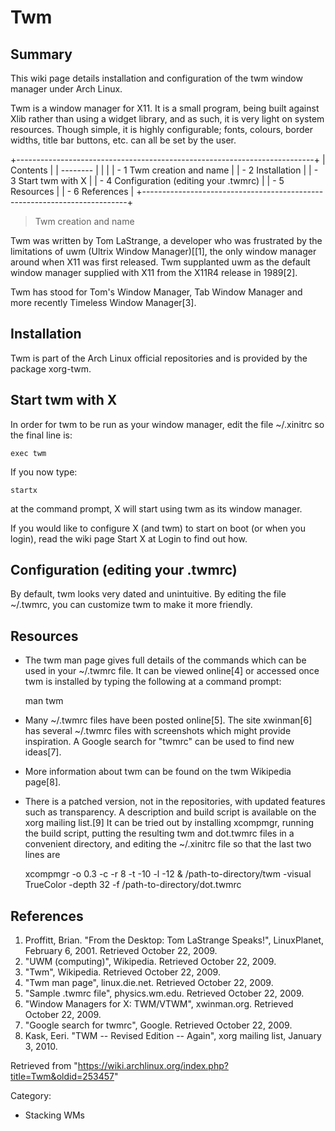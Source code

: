 Twm
===

  Summary
  ---------------------------------------------------------------------------------------------------
  This wiki page details installation and configuration of the twm window manager under Arch Linux.

Twm is a window manager for X11. It is a small program, being built
against Xlib rather than using a widget library, and as such, it is very
light on system resources. Though simple, it is highly configurable;
fonts, colours, border widths, title bar buttons, etc. can all be set by
the user.

+--------------------------------------------------------------------------+
| Contents                                                                 |
| --------                                                                 |
|                                                                          |
| -   1 Twm creation and name                                              |
| -   2 Installation                                                       |
| -   3 Start twm with X                                                   |
| -   4 Configuration (editing your .twmrc)                                |
| -   5 Resources                                                          |
| -   6 References                                                         |
+--------------------------------------------------------------------------+

> Twm creation and name

Twm was written by Tom LaStrange, a developer who was frustrated by the
limitations of uwm (Ultrix Window Manager)[[1], the only window manager
around when X11 was first released. Twm supplanted uwm as the default
window manager supplied with X11 from the X11R4 release in 1989[2].

Twm has stood for Tom's Window Manager, Tab Window Manager and more
recently Timeless Window Manager[3].

Installation
------------

Twm is part of the Arch Linux official repositories and is provided by
the package xorg-twm.

Start twm with X
----------------

In order for twm to be run as your window manager, edit the file
~/.xinitrc so the final line is:

    exec twm

If you now type:

    startx

at the command prompt, X will start using twm as its window manager.

If you would like to configure X (and twm) to start on boot (or when you
login), read the wiki page Start X at Login to find out how.

Configuration (editing your .twmrc)
-----------------------------------

By default, twm looks very dated and unintuitive. By editing the file
~/.twmrc, you can customize twm to make it more friendly.

Resources
---------

-   The twm man page gives full details of the commands which can be
    used in your ~/.twmrc file. It can be viewed online[4] or accessed
    once twm is installed by typing the following at a command prompt:

    man twm

-   Many ~/.twmrc files have been posted online[5]. The site xwinman[6]
    has several ~/.twmrc files with screenshots which might provide
    inspiration. A Google search for "twmrc" can be used to find new
    ideas[7].
-   More information about twm can be found on the twm Wikipedia
    page[8].
-   There is a patched version, not in the repositories, with updated
    features such as transparency. A description and build script is
    available on the xorg mailing list.[9] It can be tried out by
    installing xcompmgr, running the build script, putting the resulting
    twm and dot.twmrc files in a convenient directory, and editing the
    ~/.xinitrc file so that the last two lines are

    xcompmgr -o 0.3  -c -r 8 -t -10 -l -12 &
    /path-to-directory/twm -visual TrueColor -depth 32 -f /path-to-directory/dot.twmrc

References
----------

1.  Proffitt, Brian. "From the Desktop: Tom LaStrange Speaks!",
    LinuxPlanet, February 6, 2001. Retrieved October 22, 2009.
2.  "UWM (computing)", Wikipedia. Retrieved October 22, 2009.
3.  "Twm", Wikipedia. Retrieved October 22, 2009.
4.  "Twm man page", linux.die.net. Retrieved October 22, 2009.
5.  "Sample .twmrc file", physics.wm.edu. Retrieved October 22, 2009.
6.  "Window Managers for X: TWM/VTWM", xwinman.org. Retrieved October
    22, 2009.
7.  "Google search for twmrc", Google. Retrieved October 22, 2009.
8.  Kask, Eeri. "TWM -- Revised Edition -- Again", xorg mailing list,
    January 3, 2010.

Retrieved from
"https://wiki.archlinux.org/index.php?title=Twm&oldid=253457"

Category:

-   Stacking WMs
